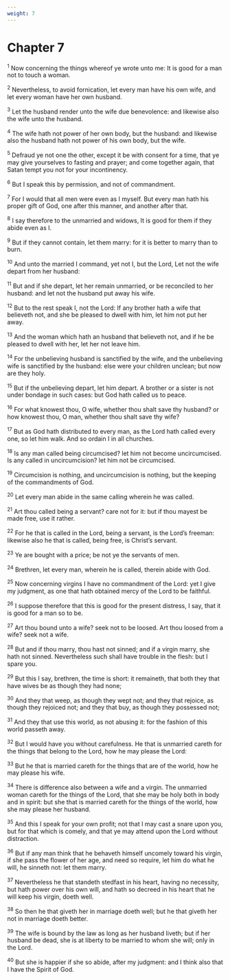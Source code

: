 ```yaml
---
weight: 7
---
```


# Chapter 7

<sup>1</sup> Now concerning the things whereof ye wrote unto me: It is good for a man not to touch a woman. 

<sup>2</sup> Nevertheless, to avoid fornication, let every man have his own wife, and let every woman have her own husband. 

<sup>3</sup> Let the husband render unto the wife due benevolence: and likewise also the wife unto the husband. 

<sup>4</sup> The wife hath not power of her own body, but the husband: and likewise also the husband hath not power of his own body, but the wife. 

<sup>5</sup> Defraud ye not one the other, except it be with consent for a time, that ye may give yourselves to fasting and prayer; and come together again, that Satan tempt you not for your incontinency. 

<sup>6</sup> But I speak this by permission, and not of commandment. 

<sup>7</sup> For I would that all men were even as I myself. But every man hath his proper gift of God, one after this manner, and another after that. 

<sup>8</sup> I say therefore to the unmarried and widows, It is good for them if they abide even as I. 

<sup>9</sup> But if they cannot contain, let them marry: for it is better to marry than to burn. 

<sup>10</sup> And unto the married I command, yet not I, but the Lord, Let not the wife depart from her husband: 

<sup>11</sup> But and if she depart, let her remain unmarried, or be reconciled to her husband: and let not the husband put away his wife. 

<sup>12</sup> But to the rest speak I, not the Lord: If any brother hath a wife that believeth not, and she be pleased to dwell with him, let him not put her away. 

<sup>13</sup> And the woman which hath an husband that believeth not, and if he be pleased to dwell with her, let her not leave him. 

<sup>14</sup> For the unbelieving husband is sanctified by the wife, and the unbelieving wife is sanctified by the husband: else were your children unclean; but now are they holy. 

<sup>15</sup> But if the unbelieving depart, let him depart. A brother or a sister is not under bondage in such cases: but God hath called us to peace. 

<sup>16</sup> For what knowest thou, O wife, whether thou shalt save thy husband? or how knowest thou, O man, whether thou shalt save thy wife? 

<sup>17</sup> But as God hath distributed to every man, as the Lord hath called every one, so let him walk. And so ordain I in all churches. 

<sup>18</sup> Is any man called being circumcised? let him not become uncircumcised. Is any called in uncircumcision? let him not be circumcised. 

<sup>19</sup> Circumcision is nothing, and uncircumcision is nothing, but the keeping of the commandments of God. 

<sup>20</sup> Let every man abide in the same calling wherein he was called. 

<sup>21</sup> Art thou called being a servant? care not for it: but if thou mayest be made free, use it rather. 

<sup>22</sup> For he that is called in the Lord, being a servant, is the Lord’s freeman: likewise also he that is called, being free, is Christ’s servant. 

<sup>23</sup> Ye are bought with a price; be not ye the servants of men. 

<sup>24</sup> Brethren, let every man, wherein he is called, therein abide with God. 

<sup>25</sup> Now concerning virgins I have no commandment of the Lord: yet I give my judgment, as one that hath obtained mercy of the Lord to be faithful. 

<sup>26</sup> I suppose therefore that this is good for the present distress, I say, that it is good for a man so to be. 

<sup>27</sup> Art thou bound unto a wife? seek not to be loosed. Art thou loosed from a wife? seek not a wife. 

<sup>28</sup> But and if thou marry, thou hast not sinned; and if a virgin marry, she hath not sinned. Nevertheless such shall have trouble in the flesh: but I spare you. 

<sup>29</sup> But this I say, brethren, the time is short: it remaineth, that both they that have wives be as though they had none; 

<sup>30</sup> And they that weep, as though they wept not; and they that rejoice, as though they rejoiced not; and they that buy, as though they possessed not; 

<sup>31</sup> And they that use this world, as not abusing it: for the fashion of this world passeth away. 

<sup>32</sup> But I would have you without carefulness. He that is unmarried careth for the things that belong to the Lord, how he may please the Lord: 

<sup>33</sup> But he that is married careth for the things that are of the world, how he may please his wife. 

<sup>34</sup> There is difference also between a wife and a virgin. The unmarried woman careth for the things of the Lord, that she may be holy both in body and in spirit: but she that is married careth for the things of the world, how she may please her husband. 

<sup>35</sup> And this I speak for your own profit; not that I may cast a snare upon you, but for that which is comely, and that ye may attend upon the Lord without distraction. 

<sup>36</sup> But if any man think that he behaveth himself uncomely toward his virgin, if she pass the flower of her age, and need so require, let him do what he will, he sinneth not: let them marry. 

<sup>37</sup> Nevertheless he that standeth stedfast in his heart, having no necessity, but hath power over his own will, and hath so decreed in his heart that he will keep his virgin, doeth well. 

<sup>38</sup> So then he that giveth her in marriage doeth well; but he that giveth her not in marriage doeth better. 

<sup>39</sup> The wife is bound by the law as long as her husband liveth; but if her husband be dead, she is at liberty to be married to whom she will; only in the Lord. 

<sup>40</sup> But she is happier if she so abide, after my judgment: and I think also that I have the Spirit of God. 


